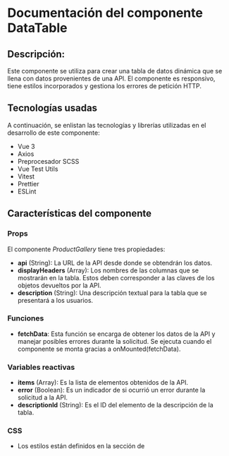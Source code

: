 # Documentación del componente DataTable
## Descripción:
Este componente se utiliza para crear una tabla de datos dinámica que se llena con datos provenientes de una API. El componente es responsivo, tiene estilos incorporados y gestiona los errores de petición HTTP.

## Tecnologías usadas
A continuación, se enlistan las tecnologías y librerías utilizadas en el desarrollo de este componente:
* Vue 3
* Axios
* Preprocesador SCSS
* Vue Test Utils
* Vitest
* Prettier
* ESLint

## Características del componente
### Props
El componente *ProductGallery* tiene tres propiedades:
* **api** (String): La URL de la API desde donde se obtendrán los datos.
* **displayHeaders** (Array): Los nombres de las columnas que se mostrarán en la tabla. Estos deben corresponder a las claves de los objetos devueltos por la API.
* **description** (String): Una descripción textual para la tabla que se presentará a los usuarios.

### Funciones
* **fetchData**: Esta función se encarga de obtener los datos de la API y manejar posibles errores durante la solicitud. Se ejecuta cuando el componente se monta gracias a onMounted(fetchData).

### Variables reactivas
* **items** (Array): Es la lista de elementos obtenidos de la API.
* **error** (Boolean): Es un indicador de si ocurrió un error durante la solicitud a la API.
* **descriptionId** (String): Es el ID del elemento de la descripción de la tabla.

### CSS
* Los estilos están definidos en la sección de <style> y usan la extensión .scss.
* Los estilos están "scoped", lo que significa que solo se aplicarán a este componente y no afectarán a otros componentes de la aplicación donde se reutilice.
* La tabla es responsive y se adapta al tamaño de la pantalla.
* Se aplican estilos a las filas pares e impares para facilitar la lectura.
* Se aplica un efecto de *hover* a las filas de la tabla para indicar la interactividad.
* Se muestra un mensaje de error estilizado en caso de que haya algún error en la solicitud a la API.

### Notas
* Asegúrese de que las claves que pasa a *displayHeaders* coincidan con las claves de los objetos que devuelve la API.
* Depende de *axios* para hacer solicitudes HTTP a la API.
* Se utiliza la función *ref* de Vue 3 se utiliza para crear una variable reactiva
* Se utiliza la función *onMounted* para llamar a la función *fetchData* después de que se ha montado el componente.

## Uso del componente
Para utilizar este componente, primero se debe descargar el archivo *DataTable.vue* que se encuentra dentro de *src/components* y agregarlo al proyecto donde se reutilizara. 
Posteriormente se debe importar y usarlo en la plantilla mediante la etiqueta *DataTable*. Asegúrese de pasar las propiedades *api*, *displayHeaders* y *description*:

A continuación, un ejemplo:

```vue
<template>
  <div>
    <DataTable 
      :api="'https://64766fef9233e82dd53a050e.mockapi.io/api/products'" 
      :displayHeaders="['id', 'name', 'price', 'stock', 'description']" 
      description="Esta es una tabla de productos"
    />
  </div>
</template>

<script>
import DataTable from './components/DataTable.vue'

export default {
  components: {
    DataTable
  }
}
</script>

```

## Demostración
El ejemplo anterior se encuentra en el archivo *App.vue*, este componente utiliza [MockAPI](https://mockapi.io/) para crear una API de prueba que retorna datos de productos, los cuales se usan para crear la tabla.

La implementación de este componente se puede ver de la siguiente forma:

**Visualización de la tabla de datos**

![Data Table](https://github.com/MileydyMtz/vue-data-table-component/assets/85470047/e7fd996e-d188-48c5-9d8b-1e026c55654e)

**Visualización del mensaje de error**

![Data Table Error](https://github.com/MileydyMtz/vue-data-table-component/assets/85470047/c2861761-53c8-470f-9f97-38a67d99efef)


## Pruebas
Las pruebas se han implementado utilizando la biblioteca vitest para correr las pruebas y @vue/test-utils para montar el componente. Además se usa axios-mock-adapter para simular las respuestas de la API.

A continuación, se muestran las pruebas implementadas:
* **renders properly**: Esta prueba verifica que el componente se renderiza correctamente con los datos proporcionados por la API simulada. Asegura que la tabla se llene con los datos correctos y que se muestre la descripción proporcionada.
* **handle network errors correctly**: Esta prueba verifica que el componente maneja correctamente los errores de red. Asegura que se muestra el mensaje de error adecuado en caso de un problema de red.
